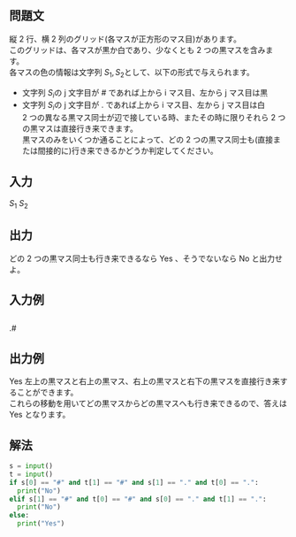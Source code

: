 ## 問題文
縦 
2 行、横 
2 列のグリッド(各マスが正方形のマス目)があります。  
このグリッドは、各マスが黒か白であり、少なくとも 
2 つの黒マスを含みます。  
各マスの色の情報は文字列 $`S_{1},S_{2}`$として、以下の形式で与えられます。  

- 文字列 $`S_{i}`$の j 文字目が # であれば上から i マス目、左から j マス目は黒  
- 文字列 $`S_{i}`$の j 文字目が . であれば上から i マス目、左から j マス目は白  
2 つの異なる黒マス同士が辺で接している時、またその時に限りそれら 
2 つの黒マスは直接行き来できます。  
黒マスのみをいくつか通ることによって、どの 
2 つの黒マス同士も(直接または間接的に)行き来できるかどうか判定してください。  
## 入力
$`S_{1}`$
$`S_{2}`$
## 出力
どの 
2 つの黒マス同士も行き来できるなら Yes 、そうでないなら No と出力せよ。
## 入力例
##  
.#  
## 出力例
Yes
左上の黒マスと右上の黒マス、右上の黒マスと右下の黒マスを直接行き来することができます。  
これらの移動を用いてどの黒マスからどの黒マスへも行き来できるので、答えは Yes となります。
## 解法

```python
s = input()
t = input()
if s[0] == "#" and t[1] == "#" and s[1] == "." and t[0] == ".":
  print("No")
elif s[1] == "#" and t[0] == "#" and s[0] == "." and t[1] == ".":
  print("No")
else:
  print("Yes")